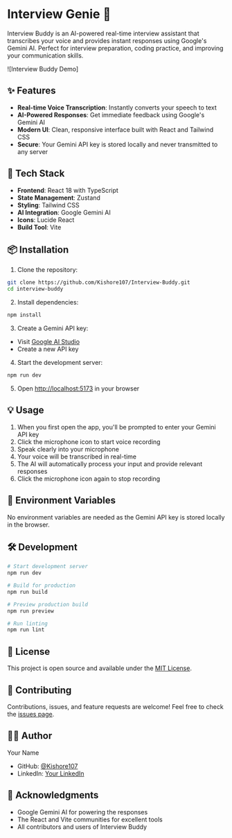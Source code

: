 # Interview Genie 🤖

Interview Buddy is an AI-powered real-time interview assistant that transcribes your voice and provides instant responses using Google's Gemini AI. Perfect for interview preparation, coding practice, and improving your communication skills.

![Interview Buddy Demo]



## ✨ Features

- **Real-time Voice Transcription**: Instantly converts your speech to text
- **AI-Powered Responses**: Get immediate feedback using Google's Gemini AI
- **Modern UI**: Clean, responsive interface built with React and Tailwind CSS
- **Secure**: Your Gemini API key is stored locally and never transmitted to any server

## 🚀 Tech Stack

- **Frontend**: React 18 with TypeScript
- **State Management**: Zustand
- **Styling**: Tailwind CSS
- **AI Integration**: Google Gemini AI
- **Icons**: Lucide React
- **Build Tool**: Vite

## 📦 Installation

1. Clone the repository:
```bash
git clone https://github.com/Kishore107/Interview-Buddy.git
cd interview-buddy
```

2. Install dependencies:
```bash
npm install
```

3. Create a Gemini API key:
- Visit [Google AI Studio](https://makersuite.google.com/app/apikey)
- Create a new API key

4. Start the development server:
```bash
npm run dev
```

5. Open [http://localhost:5173](http://localhost:5173) in your browser

## 💡 Usage

1. When you first open the app, you'll be prompted to enter your Gemini API key
2. Click the microphone icon to start voice recording
3. Speak clearly into your microphone
4. Your voice will be transcribed in real-time
5. The AI will automatically process your input and provide relevant responses
6. Click the microphone icon again to stop recording

## 🔑 Environment Variables

No environment variables are needed as the Gemini API key is stored locally in the browser.

## 🛠️ Development

```bash
# Start development server
npm run dev

# Build for production
npm run build

# Preview production build
npm run preview

# Run linting
npm run lint
```

## 📝 License

This project is open source and available under the [MIT License](LICENSE).

## 🤝 Contributing

Contributions, issues, and feature requests are welcome! Feel free to check the [issues page](https://github.com/Kishore107/Interview-Buddy/issues).

## 👨‍💻 Author

Your Name
- GitHub: [@Kishore107](https://github.com/Kishore107)
- LinkedIn: [Your LinkedIn](https://www.linkedin.com/in/kishore-kumar-89042b190/)

## 🙏 Acknowledgments

- Google Gemini AI for powering the responses
- The React and Vite communities for excellent tools
- All contributors and users of Interview Buddy